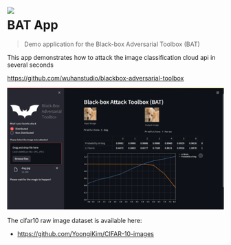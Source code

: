 <a href="https://github.com/wuhanstudio/blackbox-adversarial-toolbox"><img src="https://bat.wuhanstudio.uk/images/bat.png" width=300px style="float: left;" ></a>

# BAT App

> Demo application for the Black-box Adversarial Toolbox (BAT)

This app demonstrates how to attack the image classification cloud api in several seconds

https://github.com/wuhanstudio/blackbox-adversarial-toolbox

![](bat-app.png)

The cifar10 raw image dataset is available here:

- https://github.com/YoongiKim/CIFAR-10-images
